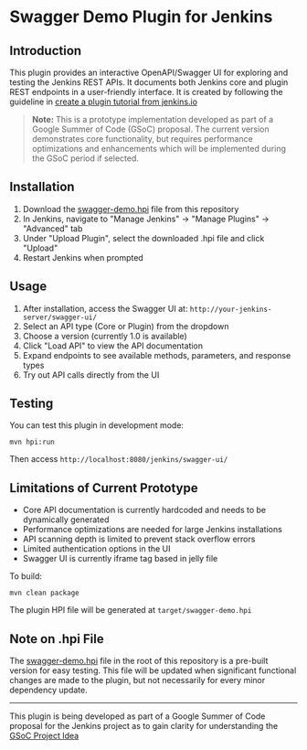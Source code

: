 # Swagger Demo Plugin for Jenkins

## Introduction

This plugin provides an interactive OpenAPI/Swagger UI for exploring and testing the Jenkins REST APIs. It documents both Jenkins core and plugin REST endpoints in a user-friendly interface. 
It is created by following the guideline in [create a plugin tutorial from jenkins.io](https://www.jenkins.io/doc/developer/tutorial/create/)

> **Note:** This is a prototype implementation developed as part of a Google Summer of Code (GSoC) proposal. The current version demonstrates core functionality, but requires performance optimizations and enhancements which will be implemented during the GSoC period if selected.

## Installation
1. Download the [swagger-demo.hpi](swagger-demo.hpi) file from this repository
2. In Jenkins, navigate to "Manage Jenkins" → "Manage Plugins" → "Advanced" tab
3. Under "Upload Plugin", select the downloaded .hpi file and click "Upload"
4. Restart Jenkins when prompted

## Usage
1. After installation, access the Swagger UI at: `http://your-jenkins-server/swagger-ui/`
2. Select an API type (Core or Plugin) from the dropdown
3. Choose a version (currently 1.0 is available)
4. Click "Load API" to view the API documentation
5. Expand endpoints to see available methods, parameters, and response types
6. Try out API calls directly from the UI 

## Testing
You can test this plugin in development mode:
```
mvn hpi:run
```
Then access `http://localhost:8080/jenkins/swagger-ui/`

## Limitations of Current Prototype
- Core API documentation is currently hardcoded and needs to be dynamically generated
- Performance optimizations are needed for large Jenkins installations
- API scanning depth is limited to prevent stack overflow errors
- Limited authentication options in the UI
- Swagger UI is currently iframe tag based in jelly file

To build:
```
mvn clean package
```

The plugin HPI file will be generated at `target/swagger-demo.hpi`

## Note on .hpi File
The [swagger-demo.hpi](swagger-demo.hpi) file in the root of this repository is a pre-built version for easy testing. This file will be updated when significant functional changes are made to the plugin, but not necessarily for every minor dependency update.

---

This plugin is being developed as part of a Google Summer of Code proposal for the Jenkins project as to gain clarity for understanding the [GSoC Project Idea](https://www.jenkins.io/projects/gsoc/2025/project-ideas/swagger-openapi-for-jenkins-rest-api/)

